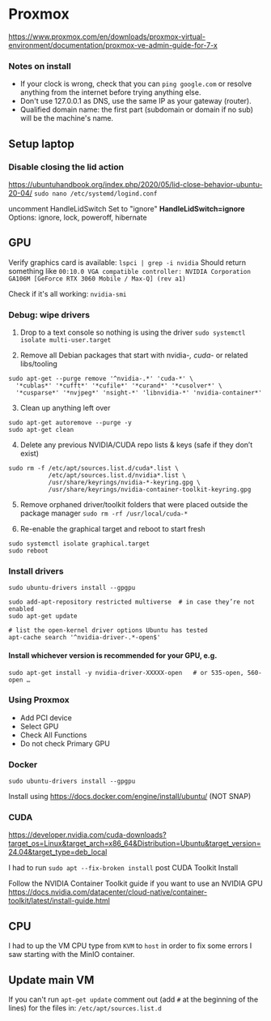 # Proxmox

https://www.proxmox.com/en/downloads/proxmox-virtual-environment/documentation/proxmox-ve-admin-guide-for-7-x

### Notes on install

- If your clock is wrong, check that you can `ping google.com` or resolve anything from the internet before trying anything else.
- Don't use 127.0.0.1 as DNS, use the same IP as your gateway (router).
- Qualified domain name: the first part (subdomain or domain if no sub) will be the machine's name.

## Setup laptop

### Disable closing the lid action

https://ubuntuhandbook.org/index.php/2020/05/lid-close-behavior-ubuntu-20-04/
`sudo nano /etc/systemd/logind.conf`

uncomment HandleLidSwitch
Set to "ignore" **HandleLidSwitch=ignore**
Options: ignore, lock, poweroff, hibernate

## GPU

Verify graphics card is available: `lspci | grep -i nvidia`
Should return something like `00:10.0 VGA compatible controller: NVIDIA Corporation GA106M [GeForce RTX 3060 Mobile / Max-Q] (rev a1)`

Check if it's all working: `nvidia-smi`

### Debug: wipe drivers

1. Drop to a text console so nothing is using the driver
   `sudo systemctl isolate multi-user.target`

2. Remove all Debian packages that start with nvidia-_, cuda-_ or related libs/tooling

```
sudo apt-get --purge remove '^nvidia-.*' 'cuda-*' \
  '*cublas*' '*cufft*' '*cufile*' '*curand*' '*cusolver*' \
  '*cusparse*' '*nvjpeg*' 'nsight-*' 'libnvidia-*' 'nvidia-container*'
```

3. Clean up anything left over

```
sudo apt-get autoremove --purge -y
sudo apt-get clean
```

4. Delete any previous NVIDIA/CUDA repo lists & keys (safe if they don’t exist)

```
sudo rm -f /etc/apt/sources.list.d/cuda*.list \
           /etc/apt/sources.list.d/nvidia*.list \
           /usr/share/keyrings/nvidia-*-keyring.gpg \
           /usr/share/keyrings/nvidia-container-toolkit-keyring.gpg
```

5. Remove orphaned driver/toolkit folders that were placed outside the package manager
   `sudo rm -rf /usr/local/cuda-*`

6. Re-enable the graphical target and reboot to start fresh

```
sudo systemctl isolate graphical.target
sudo reboot
```

### Install drivers

`sudo ubuntu-drivers install --gpgpu`

```
sudo add-apt-repository restricted multiverse  # in case they’re not enabled
sudo apt-get update

# list the open-kernel driver options Ubuntu has tested
apt-cache search '^nvidia-driver-.*-open$'
```

#### Install whichever version is recommended for your GPU, e.g.

`sudo apt-get install -y nvidia-driver-XXXXX-open   # or 535-open, 560-open …`

### Using Proxmox

- Add PCI device
- Select GPU
- Check All Functions
- Do not check Primary GPU

### Docker

`sudo ubuntu-drivers install --gpgpu`

Install using https://docs.docker.com/engine/install/ubuntu/
(NOT SNAP)

### CUDA

https://developer.nvidia.com/cuda-downloads?target_os=Linux&target_arch=x86_64&Distribution=Ubuntu&target_version=24.04&target_type=deb_local

I had to run `sudo apt --fix-broken install` post CUDA Toolkit Install

Follow the NVIDIA Container Toolkit guide if you want to use an NVIDIA GPU
https://docs.nvidia.com/datacenter/cloud-native/container-toolkit/latest/install-guide.html

## CPU

I had to up the VM CPU type from `KVM` to `host` in order to fix some errors I saw starting with the MinIO container.

## Update main VM

If you can't run `apt-get update` comment out (add `#` at the beginning of the lines) for the files in: `/etc/apt/sources.list.d`
